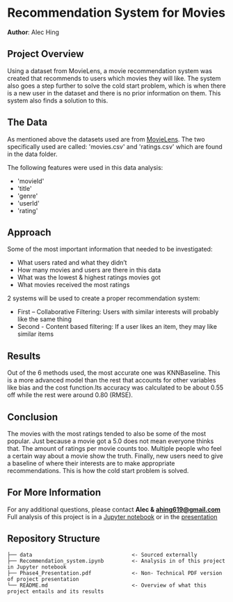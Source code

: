 # Recommendation System for Movies

**Author**: Alec Hing

## Project Overview

Using a dataset from MovieLens, a movie recommendation system was created that recommends to users which movies they will like. The system also goes a step further to solve the cold start problem, which is when there is a new user in the dataset and there is no prior information on them. This system also finds a solution to this.

## The Data

As mentioned above the datasets used are from [MovieLens](https://grouplens.org/datasets/movielens/latest/). The two specifically used are called: 'movies.csv' and 'ratings.csv' which are found in the data folder.

The following features were used in this data analysis:
* 'movieId'
* 'title'
* 'genre'
* 'userId'
* 'rating'

## Approach

Some of the most important information that needed to be investigated:
* What users rated and what they didn’t
* How many movies and users are there in this data
* What was the lowest & highest ratings movies got
* What movies received the most ratings

2 systems will be used to create a proper recommendation system:
* First – Collaborative Filtering: Users with similar interests will probably like the same thing
* Second - Content based filtering: If a user likes an item, they may like similar items

## Results

Out of the 6 methods used, the most accurate one was KNNBaseline. This is a more advanced model than the rest that accounts for other variables like bias and the cost function.Its accuracy was calculated to be about 0.55 off while the rest were around 0.80 (RMSE).

## Conclusion

The movies with the most ratings tended to also be some of the most popular. Just because a movie got a 5.0 does not mean everyone thinks that. The amount of ratings per movie counts too. Multiple people who feel a certain way about a movie show the truth. Finally, new users need to give a baseline of where their interests are to make appropriate recommendations. This is how the cold start problem is solved.

## For More Information

For any additional questions, please contact **Alec & ahing619@gmail.com**
Full analysis of this project is in a [Jupyter notebook](./Recommendation_system.ipynb) or in the [presentation](./Phase4_Presentation.pdf)

## Repository Structure

```
├── data                                <- Sourced externally 
├── Recommendation_system.ipynb         <- Analysis in of this project in Jupyter notebook
├── Phase4_Presentation.pdf             <- Non- Technical PDF version of project presentation
└── README.md                           <- Overview of what this project entails and its results
 







